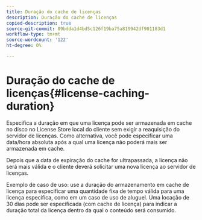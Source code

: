 ```yaml
---
title: Duração do cache de licenças
description: Duração do cache de licenças
copied-description: true
source-git-commit: 89bdda1d4bd5c126f19ba75a819942df901183d1
workflow-type: tm+mt
source-wordcount: '122'
ht-degree: 0%

---
```



# Duração do cache de licenças{#license-caching-duration}

Especifica a duração em que uma licença pode ser armazenada em cache no disco no License Store local do cliente sem exigir a reaquisição do servidor de licenças. Como alternativa, você pode especificar uma data/hora absoluta após a qual uma licença não poderá mais ser armazenada em cache.

Depois que a data de expiração do cache for ultrapassada, a licença não será mais válida e o cliente deverá solicitar uma nova licença ao servidor de licenças.

Exemplo de caso de uso: use a duração do armazenamento em cache de licença para especificar uma quantidade fixa de tempo válida para uma licença específica, como em um caso de uso de aluguel. Uma locação de 30 dias pode ser especificada (com cache de licença) para indicar a duração total da licença dentro da qual o conteúdo será consumido.

